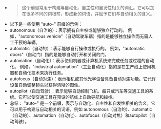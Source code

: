 - >这个前缀常用于构建与自动化、自主性和自发性相关的词汇。它可以加在很多不同的词根前，形成新的词语，并赋予它们与自动相关的含义。
- 以下是一些使用 "auto-" 前缀的示例：
- autonomous（自治的）：表示拥有自主权或能够独立行动的。
  例如，"autonomous vehicle"（自动驾驶车辆）指的是能够独立操作而无需人工干预的车辆。
- automatic（自动的）：表示能够自行操作或执行的。
  例如，"automatic doors"（自动门）指的是能够自动打开和关闭的门。
- automation（自动化）：表示使用机器或计算机系统来完成任务或过程的自动化。
  例如，"industrial automation"（工业自动化）指的是在生产线上使用机器和自动化技术来执行任务。
- autofocus（自动对焦）：表示相机或其他光学设备具备自动对焦功能。它允许设备自动调整镜头以获得清晰的图像。
- autopilot（自动驾驶）：表示能够自动控制飞机、船只或汽车等交通工具的系统。它可以使交通工具在预设的航线上自动导航和操控。
- 总结：
  "auto-" 是一个前缀，表示与自动化、自主性和自发性相关的含义。它可以用于构建与自动相关的词语，例如 autonomous（自治的）、automatic（自动的）、automation（自动化）、autofocus（自动对焦）和autopilot（自动驾驶）。